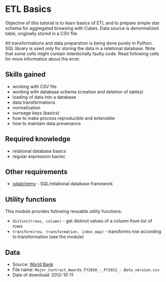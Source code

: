 ETL Basics
==========

Objective of this tutorial is to learn basics of ETL and to prepare simple
star schema for aggregated browsing with Cubes. Data source is denormalized
table, originally stored in a CSV file.

All transformations and data preparation is being done purely in Python. SQL
library is used only for storing the data in a relational database. Note that
some cells might contain intentionally faulty code. Read following cells for
more information about the error.


Skills gained
-------------

* working with CSV file
* working with database schema (creation and deletion of tables)
* loading of data into a database
* data transformations
* normalization
* surroage keys (basics)
* how to make process reproducible and extensible
* how to maintain data provenance

Required knowledge
------------------

* relational database basics
* regular expression bacisc

Other requirements
------------------

* [sqlalchemy](http://www.sqlalchemy.org) - SQL/relational database framework

Utility functions
-----------------

This module provides following reusable utility functions:

* `distinct(rows, column)` - get distinct values of a column from list of rows
* `transform(row, transformation, index_map)` - transforms row according to transformation (see the module)

Data
----

* Source: [World Bank](https://finances.worldbank.org/Procurement/Major-Contract-Awards-FY2010-FY2012-Beta-version/kdui-wcs3)
* File name: `Major_Contract_Awards_FY2010_-_FY2012_-_Beta_version.csv`
* Date of download: 2012-10-11

